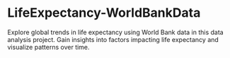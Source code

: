 # LifeExpectancy-WorldBankData
Explore global trends in life expectancy using World Bank data in this data analysis project. 
Gain insights into factors impacting life expectancy and visualize patterns over time.
